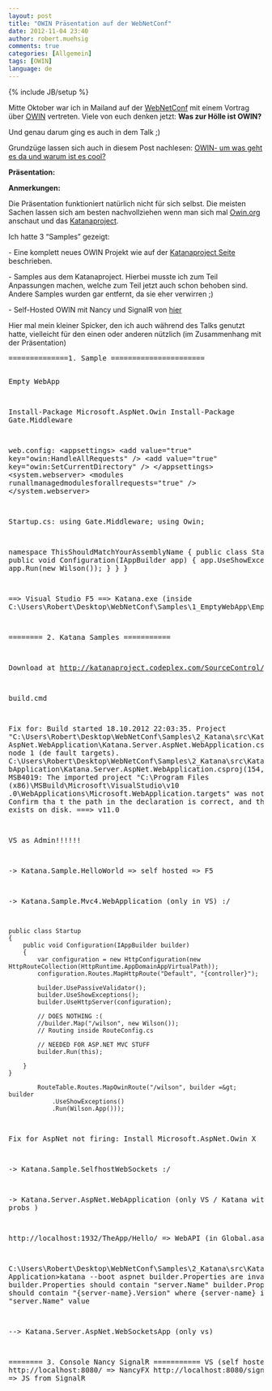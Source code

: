 ```yaml
---
layout: post
title: "OWIN Präsentation auf der WebNetConf"
date: 2012-11-04 23:40
author: robert.muehsig
comments: true
categories: [Allgemein]
tags: [OWIN]
language: de
---
```

{% include JB/setup %}
<p>Mitte Oktober war ich in Mailand auf der <a href="http://webnetconf.eu/">WebNetConf</a> mit einem Vortrag über <a href="http://owin.org">OWIN</a> vertreten. Viele von euch denken jetzt: <strong>Was zur Hölle ist OWIN? </strong></p> <p>Und genau darum ging es auch in dem Talk ;)</p> <p>Grundzüge lassen sich auch in diesem Post nachlesen: <a href="{{BASE_PATH}}/2012/06/06/owin-um-was-geht-es-da-und-warum-ist-es-cool/">OWIN- um was geht es da und warum ist es cool?</a></p> <p><strong>Präsentation:</strong></p><script async class="speakerdeck-embed" data-id="5096e6a02fd11800020499f6" data-ratio="1.3333333333333333" src="//speakerdeck.com/assets/embed.js"></script> <p><strong>Anmerkungen:</strong></p> <p>Die Präsentation funktioniert natürlich nicht für sich selbst. Die meisten Sachen lassen sich am besten nachvollziehen wenn man sich mal <a href="http://owin.org/">Owin.org</a> anschaut und das <a href="http://katanaproject.codeplex.com/">Katanaproject</a>.</p> <p>Ich hatte 3 “Samples” gezeigt:</p> <p>- Eine komplett neues OWIN Projekt wie auf der <a href="http://katanaproject.codeplex.com/documentation">Katanaproject Seite</a> beschrieben.</p> <p>- Samples aus dem Katanaproject. Hierbei musste ich zum Teil Anpassungen machen, welche zum Teil jetzt auch schon behoben sind. Andere Samples wurden gar entfernt, da sie eher verwirren ;)</p> <p>- Self-Hosted OWIN mit Nancy und SignalR von <a href="https://github.com/loudej/owin-samples/tree/master/src/ConsoleNancySignalR">hier</a></p> <p>Hier mal mein kleiner Spicker, den ich auch während des Talks genutzt hatte, vielleicht für den einen oder anderen nützlich (im Zusammenhang mit der Präsentation)</p><pre>==============1. Sample ======================

Empty WebApp

Install-Package Microsoft.AspNet.Owin 
Install-Package Gate.Middleware 

web.config:
&lt;appsettings&gt;
  &lt;add value="true" key="owin:HandleAllRequests" /&gt;
  &lt;add value="true" key="owin:SetCurrentDirectory" /&gt;
&lt;/appsettings&gt;
&lt;system.webserver&gt;
  &lt;modules runallmanagedmodulesforallrequests="true" /&gt;
&lt;/system.webserver&gt;

Startup.cs:
using Gate.Middleware;
using Owin;

namespace ThisShouldMatchYourAssemblyName
{
    public class Startup
    {
        public void Configuration(IAppBuilder app)
        {
            app.UseShowExceptions();
            app.Run(new Wilson());
        }
    }
}


==&gt; Visual Studio F5
==&gt; Katana.exe (inside C:\Users\Robert\Desktop\WebNetConf\Samples\1_EmptyWebApp\EmptyWebApp\EmptyWebApp)


======== 2. Katana Samples ===========

Download at http://katanaproject.codeplex.com/SourceControl/changeset/view/486788fd7c3b

build.cmd

Fix for:
Build started 18.10.2012 22:03:35.
Project "C:\Users\Robert\Desktop\WebNetConf\Samples\2_Katana\src\Katana.Server.
AspNet.WebApplication\Katana.Server.AspNet.WebApplication.csproj" on node 1 (de
fault targets).
C:\Users\Robert\Desktop\WebNetConf\Samples\2_Katana\src\Katana.Server.AspNet.We
bApplication\Katana.Server.AspNet.WebApplication.csproj(154,3): error MSB4019:
The imported project "C:\Program Files (x86)\MSBuild\Microsoft\VisualStudio\v10
.0\WebApplications\Microsoft.WebApplication.targets" was not found. Confirm tha
t the path in the  declaration is correct, and that the file exists on
disk.
===&gt; v11.0 

VS as Admin!!!!!!

-&gt; Katana.Sample.HelloWorld =&gt; self hosted =&gt; F5

-&gt; Katana.Sample.Mvc4.WebApplication (only in VS) :/

    public class Startup
    {
        public void Configuration(IAppBuilder builder)
        {
            var configuration = new HttpConfiguration(new HttpRouteCollection(HttpRuntime.AppDomainAppVirtualPath));
            configuration.Routes.MapHttpRoute("Default", "{controller}");

            builder.UsePassiveValidator();
            builder.UseShowExceptions();
            builder.UseHttpServer(configuration);

            // DOES NOTHING :(
            //builder.Map("/wilson", new Wilson());
            // Routing inside RouteConfig.cs

            // NEEDED FOR ASP.NET MVC STUFF
            builder.Run(this);

        }
    }

            RouteTable.Routes.MapOwinRoute("/wilson", builder =&gt; builder
                .UseShowExceptions()
                .Run(Wilson.App()));


Fix for AspNet not firing:
Install Microsoft.AspNet.Owin X

-&gt; Katana.Sample.SelfhostWebSockets :/

-&gt; Katana.Server.AspNet.WebApplication (only VS / Katana with probs )

http://localhost:1932/TheApp/Hello/ =&gt; WebAPI (in Global.asax)

C:\Users\Robert\Desktop\WebNetConf\Samples\2_Katana\src\Katana.Server.AspNet.Web
Application&gt;katana --boot aspnet
builder.Properties are invalid
builder.Properties should contain "server.Name"
builder.Properties should contain "{server-name}.Version" where {server-name} is
 "server.Name" value

--&gt; Katana.Server.AspNet.WebSocketsApp (only vs)

======== 3. Console Nancy SignalR ===========
VS (self hosted katana)
http://localhost:8080/ =&gt; NancyFX
http://localhost:8080/signalr/hubs =&gt; JS from SignalR

</pre>

